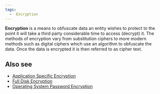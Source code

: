 ```yaml
---
tags:
  -  Encryption
---
```

**Encryption** is a means to obfuscate data an entity wishes to protect
to the point it will take a third party considerable time to access
(decrypt) it. The methods of encryption vary from substitution ciphers
to more modern methods such as digital ciphers which use an algorithm to
obfuscate the data. Once the data is encrypted it is then referred to as
cipher text.

## Also see

- [Application Specific
  Encryption](application_specific_encryption.md)
- [Full Disk Encryption](full_disk_encryption.md)
- [Operating System Password
  Encryption](operating_system_password_encryption.md)

